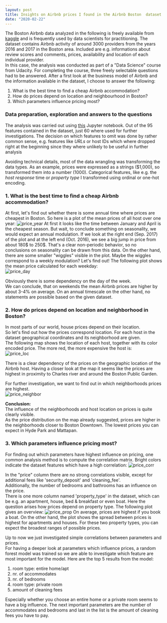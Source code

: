 ```yaml
---
layout: post
title: Insights on Airbnb prices I found in the Airbnb Boston  dataset
date: "2020-02-22"
---
```


The Boston Airbnb data analyzed in the following is freely available from [kaggle](https://www.kaggle.com/airbnb/boston) and is frequently used by data scientists for practitioning. The dataset contains Airbnb activity of around 3000 providers from the years 2016 and 2017 in the Boston area. Included are e.g. informations about review scores and comments, prices, availability and location of each individual provider.  
In this case, the analysis was conducted as part of a "Data Science" course from Udacity. For completing the course, three freely selectable questions had to be answered. After a first look at the business model of Airbnb and the information available in the dataset, I choose to answer the following:
1. What is the best time to find a cheap Airbnb accommodation?
2. How do prices depend on location and neighbourhood in Boston?
3. Which parameters influence pricing most?

### Data preparation, exploration and answers to the questions
The analysis was carried out using [this](https://github.com/Riwedieb/Udacity_Boston_Analysis) Jupyter notebook.
Out of the 95 features contained in the dataset, just 60 where used for further investigations. The decision on which features to omit was done by rather common sense, e.g. features like *URLs* or host IDs which where dropped right at the beginning since they where unlikely to be useful in further analysis  

 Avoiding technical details, most of the data wrangling was transforming the data types. As an example, prices were expressed as a strings ($1,000), so transformed them into a number (1000). Categorical features, like e.g. the *host response* time or *property type* I transformed using ordinal or one-hot encoding.

### 1. What is the best time to find a cheap Airbnb accommodation?
At first, let's find out whether there is some annual time where prices are cheapest in Boston. So here is a plot of the mean prices of all host over one year:
![price_year](/images/price_over_time.png)
At first it looks like the time between January and April is the cheapest season.
But wait, to conclude something on seasonality, we would expect an annual modulation. If we look at the right end (Sep. 2017) of the plot and at the left end (Oct. 2016), we see a big jump in price from about 180$ to 250$. That's a clear non-periodic behavior, so no conclusions on seasonality can be drawn from this data.
On the other hand, there are some smaller "wiggles" visible in the plot. Maybe the wiggles correspond to a weekly modulation? Let's find out! The following plot shows the mean price calculated for each weekday:  
![price_day](/images/price_per_day.png)

Obviously there is some dependency on the day of the week.  
We can conclude, that on weekends the mean Airbnb prices are higher by about 3-4% on average. On an annual timescale on the other hand, no statements are possible based on the given dataset.

### 2. How do prices depend on location and neighborhood in Boston?
In most parts of our world, house prices depend on their location.   
So let's find out how the prices correspond location.
For each host in the dataset geographical coordinates and its neighborhood are given.  
The following map shows the location of each host, together with its color encoded price.
The more red, the more expensive the host is:  
![price_loc](/images/boston_map.jpg)

There is a clear dependency of the prices on the geographic location of the Airbnb host.
Having a closer look at the map it seems like the prices are highest in proximity to Charles river and around the Boston Public Garden.

For further investigation, we want to find out in which neighborhoods prices are highest.  
![price_neighbor](/images/price_per_neighbourhood.png)

**Conclusion:**  
The influence of the neighborhoods and host location on prices is quite clearly visible.  
As the price distribution on the map already suggested, prices are higher in the neighborhoods closer to Boston Downtown.
The lowest prices you can expect in Hyde Park and Mattapan.

### 3. Which parameters influence pricing most?
For finding out which parameters have highest influence on pricing, one common analysis method is to compute the correlation matrix. Bright colors indicate the dataset features which have a high correlation:
![price_corr](/images/sns_heatmap.png)

In the "price" column there are no strong correlations visible, except for additional fees like 'security_deposit' and 'cleaning_fee'.  
Additionally, the number of bedrooms and bathrooms has an influence on the price.    
There is one more column named 'property_type' in the dataset, which can be e.g. an apartment, house, bed & breakfast or even boat. Here the question arises how prices depend on property type. The following plot gives an overview:
![price_prop](/images/price_per_prop_type.png)
On average, prices are highest if you book a boat.
On the other hand, the plot shows the spread between prices is highest for apartments and houses. For these two property types, you can expect the broadest ranges of possible prices.  

Up to now we just investigated simple correlations between parameters and prices.  
For having a deeper look at parameters which influence prices, a random forest model was trained so we are able to investigate which feature are most important for the model.
Here are the top 5 results from the model:
1. room type: entire home/apt
2. nr. of accommodates
3. nr. of bedrooms
4. room type: private room
5. amount of cleaning fees

Especially whether you choose an entire home or a private room seems to have a big influence. The next important parameters are the number of accommodates and bedrooms and last in the list is the amount of cleaning fees you have to pay.
